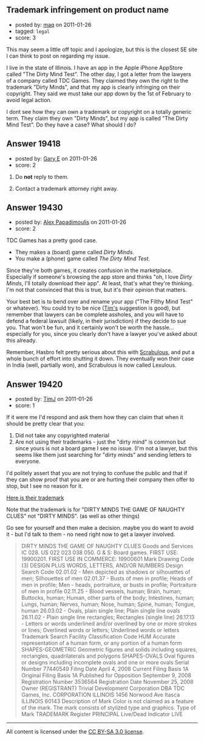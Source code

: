 ## Trademark infringement on product name

- posted by: [maq](https://stackexchange.com/users/-1/6817-maq) on 2011-01-26
- tagged: `legal`
- score: 3

This may seem a little off topic and I apologize, but this is the closest SE site I can think to post on regarding my issue.

I live in the state of Illinois. I have an app in the Apple iPhone AppStore called "The Dirty Mind Test". The other day, I got a letter from the lawyers of a company called TDC Games. They claimed they own the right to the trademark "Dirty Minds", and that my app is clearly infringing on their copyright. They said we must take our app down by the 1st of February to avoid legal action. 

I dont see how they can own a trademark or copyright on a totally generic term. They claim they own "Dirty Minds", but my app is called "The Dirty Mind Test". Do they have a case? What should I do?


## Answer 19418

- posted by: [Gary E](https://stackexchange.com/users/-1/2587-gary-e) on 2011-01-26
- score: 2

 1. Do **not** reply to them. 

 2. Contact a trademark attorney right away.


## Answer 19430

- posted by: [Alex Papadimoulis](https://stackexchange.com/users/-1/123-alex-papadimoulis) on 2011-01-26
- score: 2

TDC Games has a pretty good case.

* They makes a (board) game called *Dirty Minds*.
* You make a (phone) game called *The Dirty Mind Test*.

Since they're both games, it creates confusion in the marketplace. Especially if someone's browsing the app store and thinks "oh, I love *Dirty Minds*, I'll totally download their app". At least, that's what they're thinking. I'm not that convinced that this is true, but it's their opinion that matters.

Your best bet is to bend over and rename your app ("The Filthy Mind Test" or whatever). You could try to be nice ([Tim's](http://answers.onstartups.com/questions/19417/trademark-infringement-on-product-name/19420#19420) suggestion is good), but remember that lawyers can be complete assholes, and you will have to defend a federal lawsuit (likely, in their jurisdiction) if they decide to sue you. That won't be fun, and it certainly won't be worth the hassle... especially for you, since you clearly don't have a lawyer you've asked about this already.

Remember, Hasbro felt pretty serious about this with [Scrabulous](http://en.wikipedia.org/wiki/Scrabulous#Legal_and_copyright_issues), and put a whole bunch of effort into shutting it down. They eventually won their case in India (well, partially won), and Scrabulous is now called Lexulous.



## Answer 19420

- posted by: [TimJ](https://stackexchange.com/users/-1/1172-timj) on 2011-01-26
- score: 1

<p>If it were me I'd respond and ask them how they can claim that when it should be pretty clear that you:</p>

<ol>
<li>Did not take any copyrighted material</li>
<li>Are not using their trademarks - just the "dirty mind" is common but since yours is not a board game I see no issue.  (I'm not a lawyer, but this seems like them just searching for "dirty minds" and sending letters to everyone.</li>
</ol>

<p>I'd politely assert that you are not trying to confuse the public and that if they can show proof that you are or are hurting their company then offer to stop, but I see no reason for it.  </p>

<p><a href="http://tess2.uspto.gov/bin/showfield?f=doc&amp;state=4009%3agcaecs.2.5" rel="nofollow">Here is their trademark</a></p>

<p>Note that the trademark is for "DIRTY MINDS THE GAME OF NAUGHTY CLUES" not "DIRTY MINDS".  (as well as other things) </p>

<p>Go see for yourself and then make a decision.  maybe you do want to avoid it - but I'd talk to them - no need right now to get a lawyer involved.  </p>

<blockquote>
  <p>DIRTY MINDS THE GAME OF NAUGHTY CLUES
  Goods and Services    IC 028. US 022 023
  038 050. G &amp; S: Board games. FIRST
  USE: 19900201. FIRST USE IN COMMERCE:
  19900601 Mark Drawing Code    (3) DESIGN
  PLUS WORDS, LETTERS, AND/OR NUMBERS
  Design Search Code    02.01.02 - Men
  depicted as shadows or silhouettes of
  men; Silhouettes of men
  02.01.37 - Busts of men in profile; Heads of men in profile; Men - heads,
  portraiture, or busts in profile;
  Portraiture of men in profile
  02.11.25 - Blood vessels, human; Brain, human; Buttocks, human; Human,
  other parts of the body; Intestines,
  human; Lungs, human; Nerves, human;
  Nose, human; Spine, human; Tongue,
  human
  26.03.02 - Ovals, plain single line; Plain single line ovals
  26.11.02 - Plain single line rectangles; Rectangles (single line)
  26.17.13 - Letters or words underlined and/or overlined by one or more
  strokes or lines; Overlined words or
  letters; Underlined words or letters
  Trademark Search Facility
  Classification Code   HUM Accurate
  representation of a human form, or any
  portion of a human form
  SHAPES-GEOMETRIC Geometric figures and
  solids including squares, rectangles,
  quadrilaterals and polygons
  SHAPES-OVALS Oval figures or designs
  including incomplete ovals and one or
  more ovals Serial Number  77440549
  Filing Date   April 4, 2008 Current
  Filing Basis  1A Original Filing Basis
    1A Published for Opposition
    September 9, 2008 Registration Number
    3536564 Registration Date   November
  25, 2008 Owner    (REGISTRANT) Trivial
  Development Corporation DBA TDC Games,
  Inc. CORPORATION ILLINOIS 1456 Norwood
  Ave Itasca ILLINOIS 60143 Description
  of Mark   Color is not claimed as a
  feature of the mark. The mark consists
  of stylized type and graphics. Type of
  Mark  TRADEMARK Register  PRINCIPAL
  Live/Dead Indicator   LIVE</p>
</blockquote>




---

All content is licensed under the [CC BY-SA 3.0 license](https://creativecommons.org/licenses/by-sa/3.0/).

